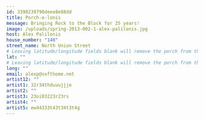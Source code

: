 ```yaml
---
id: 3398239798deee8e88dd
title: Porch-o-lonis
message: Bringing Rock to the Block for 25 years!
image: /uploads/spring-2013-002-1-alex-palilonis.jpg
host: Alex Palilonis
house_number: "148"
street_name: North Union Street
# Leaving latitude/longitude fields blank will remove the porch from the Porchfest map.
lat: ""
# Leaving latitude/longitude fields blank will remove the porch from the Porchfest map.
long: ""
email: alexp@softhome.net
artist12: ""
artist1: 32r34thduuujjje
artist2: ""
artist3: 23oi83223r23rs
artist4: ""
artist5: ew44333t43t34t3t4g
---
```

